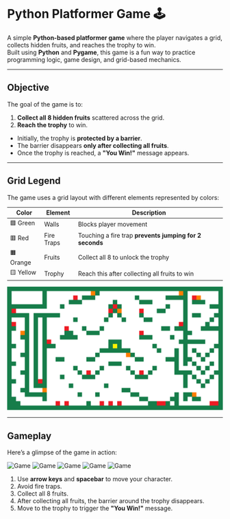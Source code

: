 # Python Platformer Game 🕹️

A simple **Python-based platformer game** where the player navigates a grid, collects hidden fruits, and reaches the trophy to win.  
Built using **Python** and **Pygame**, this game is a fun way to practice programming logic, game design, and grid-based mechanics.

---

## Objective

The goal of the game is to:

1. **Collect all 8 hidden fruits** scattered across the grid.
2. **Reach the trophy** to win.

- Initially, the trophy is **protected by a barrier**.
- The barrier disappears **only after collecting all fruits**.
- Once the trophy is reached, a **"You Win!"** message appears.

---

## Grid Legend

The game uses a grid layout with different elements represented by colors:

| Color     | Element    | Description                                             |
| --------- | ---------- | ------------------------------------------------------- |
| 🟩 Green  | Walls      | Blocks player movement                                  |
| 🟥 Red    | Fire Traps | Touching a fire trap **prevents jumping for 2 seconds** |
| 🟧 Orange | Fruits     | Collect all 8 to unlock the trophy                      |
| 🟨 Yellow | Trophy     | Reach this after collecting all fruits to win           |

![Grid Example](Pics/grid.png)

---

## Gameplay

Here’s a glimpse of the game in action:

![Game](Pics/1.png)
![Game](Pics/2.png)
![Game](Pics/5.png)
![Game](Pics/7.png)
![Game](Pics/6.png)

1. Use **arrow keys** and **spacebar** to move your character.
2. Avoid fire traps.
3. Collect all 8 fruits.
4. After collecting all fruits, the barrier around the trophy disappears.
5. Move to the trophy to trigger the **"You Win!"** message.
